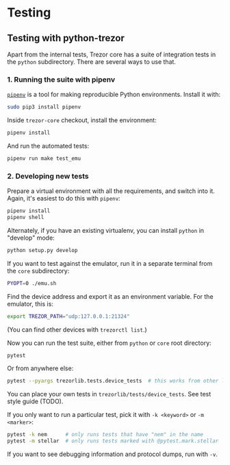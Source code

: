 # Testing

## Testing with python-trezor

Apart from the internal tests, Trezor core has a suite of integration tests in the `python` subdirectory. There are several ways to use that.

### 1. Running the suite with pipenv

[`pipenv`](https://docs.pipenv.org/) is a tool for making reproducible Python environments. Install it with:

```sh
sudo pip3 install pipenv
```

Inside `trezor-core` checkout, install the environment:

```sh
pipenv install
```

And run the automated tests:

```sh
pipenv run make test_emu
```

### 2. Developing new tests

Prepare a virtual environment with all the requirements, and switch into it. Again, it's easiest to do this with `pipenv`:

```sh
pipenv install
pipenv shell
```

Alternately, if you have an existing virtualenv, you can install `python` in "develop" mode:

```sh
python setup.py develop
```

If you want to test against the emulator, run it in a separate terminal from the `core` subdirectory:

```sh
PYOPT=0 ./emu.sh
```

Find the device address and export it as an environment variable. For the emulator, this is:

```sh
export TREZOR_PATH="udp:127.0.0.1:21324"
```

(You can find other devices with `trezorctl list`.)

Now you can run the test suite, either from `python` or `core` root directory:

```sh
pytest
```

Or from anywhere else:

```sh
pytest --pyargs trezorlib.tests.device_tests  # this works from other locations
```

You can place your own tests in `trezorlib/tests/device_tests`. See test style guide (TODO).

If you only want to run a particular test, pick it with `-k <keyword>` or `-m <marker>`:

```sh
pytest -k nem      # only runs tests that have "nem" in the name
pytest -m stellar  # only runs tests marked with @pytest.mark.stellar
```

If you want to see debugging information and protocol dumps, run with `-v`.
